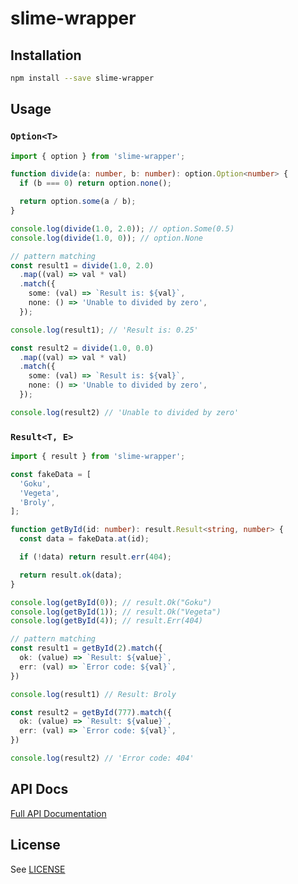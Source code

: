 # slime-wrapper

## Installation

```sh
npm install --save slime-wrapper
```

## Usage

### `Option<T>`

```ts
import { option } from 'slime-wrapper';

function divide(a: number, b: number): option.Option<number> {
  if (b === 0) return option.none();

  return option.some(a / b);
}

console.log(divide(1.0, 2.0)); // option.Some(0.5)
console.log(divide(1.0, 0)); // option.None

// pattern matching
const result1 = divide(1.0, 2.0)
  .map((val) => val * val)
  .match({
    some: (val) => `Result is: ${val}`,
    none: () => 'Unable to divided by zero',
  });

console.log(result1); // 'Result is: 0.25'

const result2 = divide(1.0, 0.0)
  .map((val) => val * val)
  .match({
    some: (val) => `Result is: ${val}`,
    none: () => 'Unable to divided by zero',
  });

console.log(result2) // 'Unable to divided by zero'
```

### `Result<T, E>`

```ts
import { result } from 'slime-wrapper';

const fakeData = [
  'Goku',
  'Vegeta',
  'Broly',
];

function getById(id: number): result.Result<string, number> {
  const data = fakeData.at(id);

  if (!data) return result.err(404);

  return result.ok(data);
}

console.log(getById(0)); // result.Ok("Goku")
console.log(getById(1)); // result.Ok("Vegeta")
console.log(getById(4)); // result.Err(404)

// pattern matching
const result1 = getById(2).match({
  ok: (value) => `Result: ${value}`,
  err: (val) => `Error code: ${val}`,
})

console.log(result1) // Result: Broly

const result2 = getById(777).match({
  ok: (value) => `Result: ${value}`,
  err: (val) => `Error code: ${val}`,
})

console.log(result2) // 'Error code: 404'
```

## API Docs

[Full API Documentation](https://github.com/foreveraloneT/slime/blob/main/docs/modules.md)

## License

See [LICENSE](https://github.com/foreveraloneT/slime/blob/main/LICENSE)
